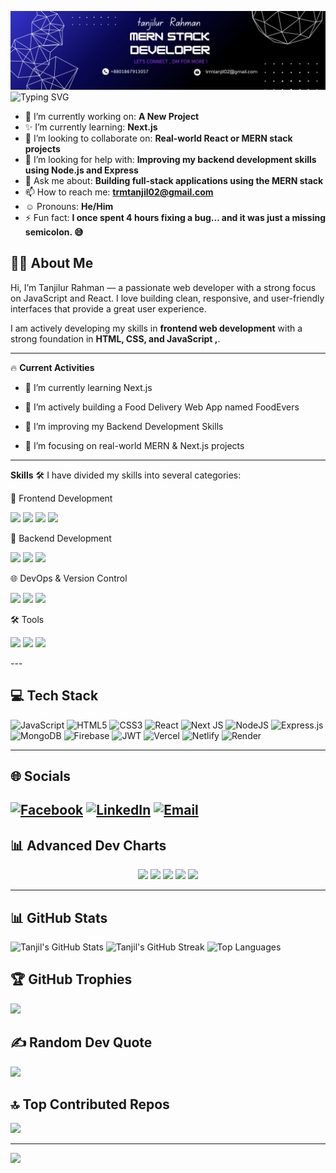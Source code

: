![logo](https://github.com/trmtanjil/trmtanjil/blob/main/ss.png)
 <img src="https://readme-typing-svg.herokuapp.com?font=Fira+Code&weight=600&pause=1000&color=F78DFF&center=true&vCenter=true&width=600&lines=Hi%2C+I'm+Tanjilur+Rahman!;MERN+Stack+Web+Developer;Passionate+Frontend+Learner;React+%7C+Node+%7C+MongoDB+%7C+Next.js" alt="Typing SVG" />

- 🌝 I’m currently working on: **A New Project**
- ✨ I’m currently learning: **Next.js**
- 👯 I’m looking to collaborate on: **Real-world React or MERN stack projects**
- 🤔 I’m looking for help with: **Improving my backend development skills using Node.js and Express**
- 💬 Ask me about: **Building full-stack applications using the MERN stack**
- 📫 How to reach me: **trmtanjil02@gmail.com**
- ☺️ Pronouns: **He/Him**
- ⚡ Fun fact: **I once spent 4 hours fixing a bug… and it was just a missing semicolon. 😅**

 



 

## 👨‍🍳 About Me
Hi, I’m Tanjilur Rahman — a passionate web developer with a strong focus on JavaScript and React.
I love building clean, responsive, and user-friendly interfaces that provide a great user experience.

I am actively developing my skills in **frontend web development** with a strong foundation in **HTML, CSS, and JavaScript ,**.

---

🔥 **Current Activities**
- 🌱 I’m currently learning Next.js

- 🍔 I’m actively building a Food Delivery Web App named FoodEvers

- 🧠 I’m improving my Backend Development Skills

- 🚀 I’m focusing on real-world MERN & Next.js projects
---
**Skills**
🛠️ I have divided my skills into several categories:

🚀 Frontend Development
<p> <img src="https://img.shields.io/badge/HTML5-E34F26?style=for-the-badge&logo=html5&logoColor=fff" /> <img src="https://img.shields.io/badge/CSS3-1572B6?style=for-the-badge&logo=css3&logoColor=fff" /> <img src="https://img.shields.io/badge/JavaScript-F7DF1E?style=for-the-badge&logo=javascript&logoColor=000" /> <img src="https://img.shields.io/badge/React-61DAFB?style=for-the-badge&logo=react&logoColor=000" /> </p>
🔧 Backend Development
<p> <img src="https://img.shields.io/badge/Node.js-339933?style=for-the-badge&logo=nodedotjs&logoColor=fff" /> <img src="https://img.shields.io/badge/Express.js-000000?style=for-the-badge&logo=express&logoColor=fff" /> <img src="https://img.shields.io/badge/MongoDB-47A248?style=for-the-badge&logo=mongodb&logoColor=fff" /> </p>
🌐 DevOps & Version Control
<p> <img src="https://img.shields.io/badge/Git-F05032?style=for-the-badge&logo=git&logoColor=fff" /> <img src="https://img.shields.io/badge/GitHub-181717?style=for-the-badge&logo=github&logoColor=fff" /> <img src="https://img.shields.io/badge/Docker-2496ED?style=for-the-badge&logo=docker&logoColor=fff" /> </p>
🛠️ Tools
<p> <img src="https://img.shields.io/badge/VS%20Code-007ACC?style=for-the-badge&logo=visual-studio-code&logoColor=fff" /> <img src="https://img.shields.io/badge/Postman-FF6C37?style=for-the-badge&logo=postman&logoColor=fff" /> <img src="https://img.shields.io/badge/Figma-F24E1E?style=for-the-badge&logo=figma&logoColor=fff" /> </p>
---


## 💻 Tech Stack
![JavaScript](https://img.shields.io/badge/javascript-%23323330.svg?style=for-the-badge&logo=javascript&logoColor=%23F7DF1E)
![HTML5](https://img.shields.io/badge/html5-%23E34F26.svg?style=for-the-badge&logo=html5&logoColor=white)
![CSS3](https://img.shields.io/badge/css3-%231572B6.svg?style=for-the-badge&logo=css3&logoColor=white)
![React](https://img.shields.io/badge/react-%2320232a.svg?style=for-the-badge&logo=react&logoColor=%2361DAFB)
![Next JS](https://img.shields.io/badge/Next-black?style=for-the-badge&logo=next.js&logoColor=white)
![NodeJS](https://img.shields.io/badge/node.js-6DA55F?style=for-the-badge&logo=node.js&logoColor=white)
![Express.js](https://img.shields.io/badge/express.js-%23404d59.svg?style=for-the-badge&logo=express&logoColor=%2361DAFB)
![MongoDB](https://img.shields.io/badge/MongoDB-%234ea94b.svg?style=for-the-badge&logo=mongodb&logoColor=white)
![Firebase](https://img.shields.io/badge/firebase-a08021?style=for-the-badge&logo=firebase&logoColor=ffcd34)
![JWT](https://img.shields.io/badge/JWT-black?style=for-the-badge&logo=JSON%20web%20tokens)
![Vercel](https://img.shields.io/badge/vercel-%23000000.svg?style=for-the-badge&logo=vercel&logoColor=white)
![Netlify](https://img.shields.io/badge/netlify-%23000000.svg?style=for-the-badge&logo=netlify&logoColor=#00C7B7)
![Render](https://img.shields.io/badge/Render-%2346E3B7.svg?style=for-the-badge&logo=render&logoColor=white)

---


## 🌐 Socials
[![Facebook](https://img.shields.io/badge/Facebook-%231877F2.svg?logo=Facebook&logoColor=white)](https://facebook.com/profile.php?id=100091248537794)
[![LinkedIn](https://img.shields.io/badge/LinkedIn-%230077B5.svg?logo=linkedin&logoColor=white)](https://linkedin.com/in/trm-tanjil/)
[![Email](https://img.shields.io/badge/Email-D14836?logo=gmail&logoColor=white)](mailto:trmtanjil02@gmail.com)
---

## 📊 Advanced Dev Charts

<div align="center">
  <img src="https://github-profile-summary-cards.vercel.app/api/cards/profile-details?username=trmtanjil&theme=tokyonight" />
  <img src="https://github-profile-summary-cards.vercel.app/api/cards/stats?username=trmtanjil&theme=tokyonight" />
  <img src="https://github-profile-summary-cards.vercel.app/api/cards/productive-time?username=trmtanjil&theme=tokyonight&utcOffset=6" />
  <img src="https://github-profile-summary-cards.vercel.app/api/cards/repos-per-language?username=trmtanjil&theme=tokyonight" />
  <img src="https://github-profile-summary-cards.vercel.app/api/cards/most-commit-language?username=trmtanjil&theme=tokyonight" />
</div>

---

## 📊 GitHub Stats

![Tanjil's GitHub Stats](https://github-readme-stats.vercel.app/api?username=trmtanjil&theme=tokyonight&hide_border=false&include_all_commits=true&count_private=true)
![Tanjil's GitHub Streak](https://github-readme-streak-stats.herokuapp.com/?user=trmtanjil&theme=tokyonight&hide_border=false)
![Top Languages](https://github-readme-stats.vercel.app/api/top-langs/?username=trmtanjil&theme=tokyonight&hide_border=false&layout=compact)


## 🏆 GitHub Trophies
![](https://github-profile-trophy.vercel.app/?username=trmtanjil&theme=radical&no-frame=false&no-bg=true&margin-w=4)

## ✍️ Random Dev Quote
![](https://quotes-github-readme.vercel.app/api?type=horizontal&theme=radical)

## 🔝 Top Contributed Repos
![](https://github-contributor-stats.vercel.app/api?username=trmtanjil&limit=5&theme=dark&combine_all_yearly_contributions=true)

---
[![](https://visitcount.itsvg.in/api?id=trmtanjil&icon=0&color=0)](https://visitcount.itsvg.in)

<!-- Proudly created with GPRM ( https://gprm.itsvg.in ) -->
